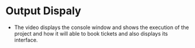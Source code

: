 # Output Dispaly
* The video displays the console window and shows the execution of the project and how it will able to book tickets and also displays its interface. 
